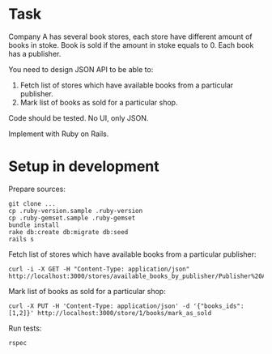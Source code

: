 # Task

Company A has several book stores, each store have different amount of books in stoke. Book is sold if the amount in stoke equals to 0. Each book has a publisher.

You need to design JSON API to be able to:
1. Fetch list of stores which have available books from a particular publisher.
2. Mark list of books as sold for a particular shop.

Code should be tested. No UI, only JSON.

Implement with Ruby on Rails.

# Setup in development

Prepare sources:

    git clone ...
    cp .ruby-version.sample .ruby-version
    cp .ruby-gemset.sample .ruby-gemset
    bundle install
    rake db:create db:migrate db:seed
    rails s
 
Fetch list of stores which have available books from a particular publisher:

    curl -i -X GET -H "Content-Type: application/json" http://localhost:3000/stores/available_books_by_publisher/Publisher%20A 
    
Mark list of books as sold for a particular shop:

    curl -X PUT -H 'Content-Type: application/json' -d '{"books_ids":[1,2]}' http://localhost:3000/store/1/books/mark_as_sold
    
Run tests:

    rspec